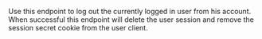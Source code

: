 Use this endpoint to log out the currently logged in user from his account. When successful this endpoint will delete the user session and remove the session secret cookie from the user client.